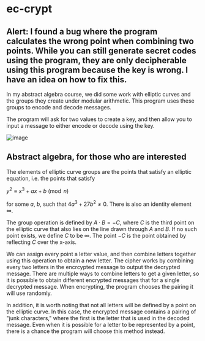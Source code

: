# ec-crypt

## Alert: I found a bug where the program calculates the wrong point when combining two points. While you can still generate secret codes using the program, they are only decipherable using this program because the key is wrong. I have an idea on how to fix this.

In my abstract algebra course, we did some work with elliptic curves and the groups they create under modular arithmetic. This program uses these groups to encode and decode messages.

The program will ask for two values to create a key, and then allow you to input a message to either encode or decode using the key.

![image](https://github.com/user-attachments/assets/34b379b9-f1e6-41f3-afeb-bd4aff899615)

## Abstract algebra, for those who are interested
The elements of elliptic curve groups are the points that satisfy an elliptic equation, i.e. the points that satisfy

$y^2 \equiv x^3 + ax + b \pmod{n}$ 

for some $a, \ b$, such that $4a^3 + 27b^2 \neq 0$. There is also an identity element $\infty$.

The group operation is defined by $A \cdot B = -C$, where $C$ is the third point on the elliptic curve that also lies on the line drawn through $A$ and $B$. If no such point exists, we define $C$ to be $\infty$. The point $-C$ is the point obtained by reflecting $C$ over the x-axis.

We can assign every point a letter value, and then combine letters together using this operation to obtain a new letter. The cipher works by combining every two letters in the encrcypted message to output the decrypted message. There are multiple ways to combine letters to get a given letter, so it is possible to obtain different encrypted messages that for a single decrypted message. When encrypting, the program chooses the pairing it will use randomly.

In addition, it is worth noting that not all letters will be defined by a point on the elliptic curve. In this case, the encrypted message contains a pairing of "junk characters," where the first is the letter that is used in the decoded message. Even when it is possible for a letter to be represented by a point, there is a chance the program will choose this method instead.
